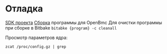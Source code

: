 # Отладка
[SDK проекта](sdk.md)
[Сборка](build.md) программы для OpenBmc
Для очистки программы при сборке в Bitbake `bitabke {program} -c cleanall`

Просмотр параметров ядра:
```
zcat /proc/config.gz | grep 
```